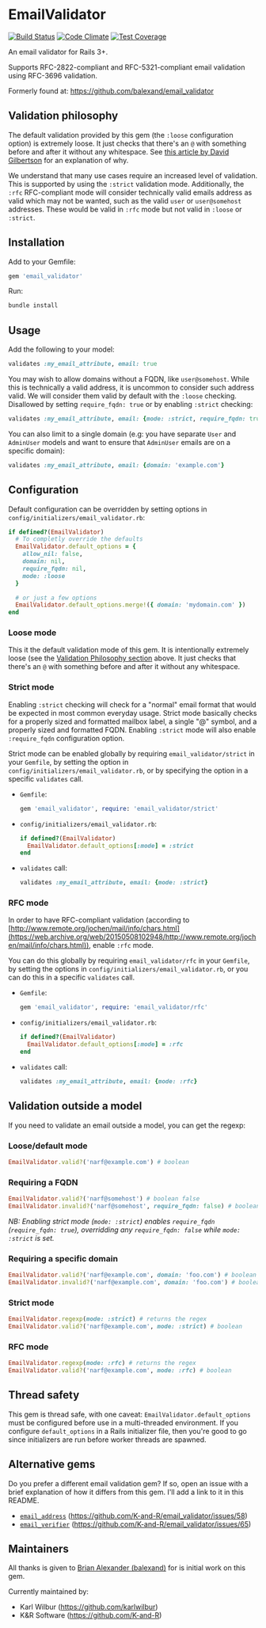 # EmailValidator

[![Build Status](https://travis-ci.com/K-and-R/email_validator.svg?branch=master)](http://travis-ci.com/K-and-R/email_validator)
[![Code Climate](https://codeclimate.com/github/K-and-R/email_validator/badges/gpa.svg)](https://codeclimate.com/github/K-and-R/email_validator)
[![Test Coverage](https://codeclimate.com/github/K-and-R/email_validator/badges/coverage.svg)](https://codeclimate.com/github/K-and-R/email_validator/coverage)

An email validator for Rails 3+.

Supports RFC-2822-compliant and RFC-5321-compliant email validation using RFC-3696 validation.

Formerly found at: <https://github.com/balexand/email_validator>

## Validation philosophy

The default validation provided by this gem (the `:loose` configuration option)
is extremely loose. It just checks that there's an `@` with something before and
after it without any whitespace. See [this article by David Gilbertson](https://hackernoon.com/the-100-correct-way-to-validate-email-addresses-7c4818f24643)
for an explanation of why.

We understand that many use cases require an increased level of validation. This
is supported by using the `:strict` validation mode. Additionally, the `:rfc`
RFC-compliant mode will consider technically valid emails address as valid which
may not be wanted, such as the valid `user` or `user@somehost` addresses. These
would be valid in `:rfc` mode but not valid in `:loose` or `:strict`.

## Installation

Add to your Gemfile:

```ruby
gem 'email_validator'
```

Run:

```bash
bundle install
```

## Usage

Add the following to your model:

```ruby
validates :my_email_attribute, email: true
```

You may wish to allow domains without a FQDN, like `user@somehost`. While this
is technically a valid address, it is uncommon to consider such address valid.
We will consider them valid by default with the `:loose` checking. Disallowed
by setting `require_fqdn: true` or by enabling `:strict` checking:

```ruby
validates :my_email_attribute, email: {mode: :strict, require_fqdn: true}
```

You can also limit to a single domain (e.g: you have separate `User` and
`AdminUser` models and want to ensure that `AdminUser` emails are on a specific
domain):

```ruby
validates :my_email_attribute, email: {domain: 'example.com'}
```

## Configuration

Default configuration can be overridden by setting options in `config/initializers/email_validator.rb`:

```ruby
if defined?(EmailValidator)
  # To completly override the defaults
  EmailValidator.default_options = {
    allow_nil: false,
    domain: nil,
    require_fqdn: nil,
    mode: :loose
  }

  # or just a few options
  EmailValidator.default_options.merge!({ domain: 'mydomain.com' })
end
```

### Loose mode

This it the default validation mode of this gem. It is intentionally extremely
loose (see the [Validation Philosophy section](#validation_philosophy) above. It
just checks that there's an `@` with something before and after it without any
whitespace.

### Strict mode

Enabling `:strict` checking will check for a "normal" email format that would
be expected in most common everyday usage. Strict mode basically checks for a
properly sized and formatted mailbox label, a single "@" symbol, and a properly
sized and formatted FQDN. Enabling `:strict` mode will also enable `:require_fqdn`
configuration option.

Strict mode can be enabled globally by requiring `email_validator/strict` in
your `Gemfile`, by setting the option in `config/initializers/email_validator.rb`,
or by specifying the option in a specific `validates` call.

* `Gemfile`:

  ```ruby
  gem 'email_validator', require: 'email_validator/strict'
  ```

* `config/initializers/email_validator.rb`:

  ```ruby
  if defined?(EmailValidator)
    EmailValidator.default_options[:mode] = :strict
  end
  ```

* `validates` call:

  ```ruby
  validates :my_email_attribute, email: {mode: :strict}
  ```

### RFC mode

In order to have RFC-compliant validation (according to [http://www.remote.org/jochen/mail/info/chars.html](https://web.archive.org/web/20150508102948/http://www.remote.org/jochen/mail/info/chars.html)),
enable `:rfc` mode.

You can do this globally by requiring `email_validator/rfc` in your `Gemfile`,
by setting the options in `config/initializers/email_validator.rb`, or you can do
this in a specific `validates` call.

* `Gemfile`:

  ```ruby
  gem 'email_validator', require: 'email_validator/rfc'
  ```

* `config/initializers/email_validator.rb`:

  ```ruby
  if defined?(EmailValidator)
    EmailValidator.default_options[:mode] = :rfc
  end
  ```

* `validates` call:

  ```ruby
  validates :my_email_attribute, email: {mode: :rfc}
  ```

## Validation outside a model

If you need to validate an email outside a model, you can get the regexp:

### Loose/default mode

```ruby
EmailValidator.valid?('narf@example.com') # boolean
```

### Requiring a FQDN

```ruby
EmailValidator.valid?('narf@somehost') # boolean false
EmailValidator.invalid?('narf@somehost', require_fqdn: false) # boolean true
```

_NB: Enabling strict mode (`mode: :strict`) enables `require_fqdn`
(`require_fqdn: true`), overridding any `require_fqdn: false` while
`mode: :strict` is set._

### Requiring a specific domain

```ruby
EmailValidator.valid?('narf@example.com', domain: 'foo.com') # boolean false
EmailValidator.invalid?('narf@example.com', domain: 'foo.com') # boolean true
```

### Strict mode

```ruby
EmailValidator.regexp(mode: :strict) # returns the regex
EmailValidator.valid?('narf@example.com', mode: :strict) # boolean
```

### RFC mode

```ruby
EmailValidator.regexp(mode: :rfc) # returns the regex
EmailValidator.valid?('narf@example.com', mode: :rfc) # boolean
```

## Thread safety

This gem is thread safe, with one caveat: `EmailValidator.default_options` must
be configured before use in a multi-threaded environment. If you configure
`default_options` in a Rails initializer file, then you're good to go since
initializers are run before worker threads are spawned.

## Alternative gems

Do you prefer a different email validation gem? If so, open an issue with a brief
explanation of how it differs from this gem. I'll add a link to it in this README.

* [`email_address`](https://github.com/afair/email_address) (<https://github.com/K-and-R/email_validator/issues/58>)
* [`email_verifier`](https://github.com/kamilc/email_verifier) (<https://github.com/K-and-R/email_validator/issues/65>)

## Maintainers

All thanks is given to [Brian Alexander (balexand)](https://github.com/balexand)
for is initial work on this gem.

Currently maintained by:

* Karl Wilbur (<https://github.com/karlwilbur>)
* K&R Software (<https://github.com/K-and-R>)
